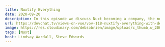 ```yaml
---
title: Nuxtify Everything
date: 2020-09-20
description: In this episode we discuss Nuxt becoming a company, the new component and content modules, and the static module. We also talk about enhancements to the Nuxt documentation, providing new ways to learn Nuxt and ways to integrate it with other technologies.
url: https://devchat.tv/views-on-vue/vov-118-nuxtify-everything-with-debbie-obrien/
image: https://res.cloudinary.com/debsobrien/image/upload/c_thumb,w_200,g_face/v1607252078/debbie.codes/podcasts/viewsonvue_qf3dtw.jpg
tags: [Nuxt]
host: Lindsay Wardall, Steve Edwards
---
```

